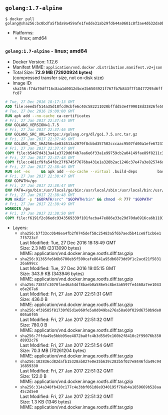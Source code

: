 ## `golang:1.7-alpine`

```console
$ docker pull golang@sha256:bc0bdfa5fbda9a459afe1fedde31ab29fd644a0601c8f3ae4d632da0bd505af4
```

-	Platforms:
	-	linux; amd64

### `golang:1.7-alpine` - linux; amd64

-	Docker Version: 1.12.6
-	Manifest MIME: `application/vnd.docker.distribution.manifest.v2+json`
-	Total Size: **72.9 MB (72920924 bytes)**  
	(compressed transfer size, not on-disk size)
-	Image ID: `sha256:f7da70df716c8aa1d0012dbce2b6503921f767fb7b843f7f18477295d6fffc87`

```dockerfile
# Tue, 27 Dec 2016 18:17:13 GMT
ADD file:eeed5f514a35d18fcd9cbfe6c40c582211020bffdd53e4799018d33826fe5067 in / 
# Tue, 27 Dec 2016 19:00:00 GMT
RUN apk add --no-cache ca-certificates
# Fri, 27 Jan 2017 22:37:45 GMT
ENV GOLANG_VERSION=1.7.5
# Fri, 27 Jan 2017 22:37:46 GMT
ENV GOLANG_SRC_URL=https://golang.org/dl/go1.7.5.src.tar.gz
# Fri, 27 Jan 2017 22:37:46 GMT
ENV GOLANG_SRC_SHA256=4e834513a2079f8cbbd357502cccaac9507fd00a1efe672375798858ff291815
# Fri, 27 Jan 2017 22:37:47 GMT
COPY file:b54d7d4313a41e3729d6f4b7aa6e6f33a1e99759cb2a04149fae89f8211c3a65 in / 
# Fri, 27 Jan 2017 22:37:48 GMT
COPY file:c481cf9fa54f8c27f6745f7676ba431e1a320b2ac1246c37e47a3e825746d8e6 in / 
# Fri, 27 Jan 2017 22:38:46 GMT
RUN set -ex 	&& apk add --no-cache --virtual .build-deps 		bash 		gcc 		musl-dev 		openssl 		go 		&& export GOROOT_BOOTSTRAP="$(go env GOROOT)" 		&& wget -q "$GOLANG_SRC_URL" -O golang.tar.gz 	&& echo "$GOLANG_SRC_SHA256  golang.tar.gz" | sha256sum -c - 	&& tar -C /usr/local -xzf golang.tar.gz 	&& rm golang.tar.gz 	&& cd /usr/local/go/src 	&& patch -p2 -i /no-pic.patch 	&& patch -p2 -i /17847.patch 	&& ./make.bash 		&& rm -rf /*.patch 	&& apk del .build-deps
# Fri, 27 Jan 2017 22:38:47 GMT
ENV GOPATH=/go
# Fri, 27 Jan 2017 22:38:47 GMT
ENV PATH=/go/bin:/usr/local/go/bin:/usr/local/sbin:/usr/local/bin:/usr/sbin:/usr/bin:/sbin:/bin
# Fri, 27 Jan 2017 22:38:48 GMT
RUN mkdir -p "$GOPATH/src" "$GOPATH/bin" && chmod -R 777 "$GOPATH"
# Fri, 27 Jan 2017 22:38:49 GMT
WORKDIR /go
# Fri, 27 Jan 2017 22:38:50 GMT
COPY file:f6191f2c86edc9343569339f101facba47e886e33e29d70da6916ca6b1101a53 in /usr/local/bin/ 
```

-	Layers:
	-	`sha256:b7f33cc0b48ea4fb2f0745def58c25483a5f6b7aed5b41ce8f1cb6e17f5723cf`  
		Last Modified: Tue, 27 Dec 2016 18:18:49 GMT  
		Size: 2.3 MB (2313090 bytes)  
		MIME: application/vnd.docker.image.rootfs.diff.tar.gzip
	-	`sha256:91365fe6b6b6700eb5f500cafe8641a95db6873dd9f1c2acd21f583126a699cc`  
		Last Modified: Tue, 27 Dec 2016 19:05:15 GMT  
		Size: 343.9 KB (343946 bytes)  
		MIME: application/vnd.docker.image.rootfs.diff.tar.gzip
	-	`sha256:7385fc3070fae46a54df8baeb0a586e5c8be3a6597fe4468a7ee1043e6e267a6`  
		Last Modified: Fri, 27 Jan 2017 22:51:31 GMT  
		Size: 436.0 B  
		MIME: application/vnd.docker.image.rootfs.diff.tar.gzip
	-	`sha256:4f38585f81730f65d1e060fe5a0d049ba276a58a60f029d6750b9de0005a0f05`  
		Last Modified: Fri, 27 Jan 2017 22:51:32 GMT  
		Size: 780.0 B  
		MIME: application/vnd.docker.image.rootfs.diff.tar.gzip
	-	`sha256:7ffda49e5bbb95ee4872ba8fc4b3d55d9c160b2f8410c2f99076b350d8932c76`  
		Last Modified: Fri, 27 Jan 2017 22:51:54 GMT  
		Size: 70.3 MB (70261204 bytes)  
		MIME: application/vnd.docker.image.rootfs.diff.tar.gzip
	-	`sha256:102836cd82dafb15328ab827e0e35b639c282b5f027e8446fda49c9416859330`  
		Last Modified: Fri, 27 Jan 2017 22:51:32 GMT  
		Size: 122.0 B  
		MIME: application/vnd.docker.image.rootfs.diff.tar.gzip
	-	`sha256:314a348fb420c177c4e3bbf061d8e9340195f76ab4a1859669b528aa45c2d5e0`  
		Last Modified: Fri, 27 Jan 2017 22:51:32 GMT  
		Size: 1.3 KB (1346 bytes)  
		MIME: application/vnd.docker.image.rootfs.diff.tar.gzip
